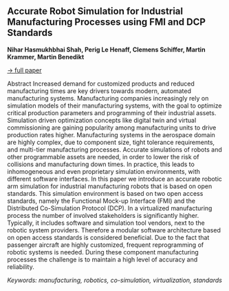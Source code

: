 ## Accurate Robot Simulation for Industrial Manufacturing Processes using FMI and DCP Standards

**Nihar Hasmukhbhai Shah, Perig Le Henaff, Clemens Schiffer, Martin Krammer, Martin Benedikt**

[&#8594; full paper](../proceedings/papers/Modelica2021session8B_paper4.pdf)

Abstract
Increased demand for customized products and reduced
manufacturing times are key drivers towards modern, automated
manufacturing systems. Manufacturing companies
increasingly rely on simulation models of their manufacturing
systems, with the goal to optimize critical production
parameters and programming of their industrial
assets. Simulation driven optimization concepts like digital
twin and virtual commissioning are gaining popularity
among manufacturing units to drive production rates
higher. Manufacturing systems in the aerospace domain
are highly complex, due to component size, tight tolerance
requirements, and multi-tier manufacturing processes.
Accurate simulations of robots and other programmable
assets are needed, in order to lower the risk of
collisions and manufacturing down times. In practice, this
leads to inhomogeneous and even proprietary simulation
environments, with different software interfaces. In this
paper we introduce an accurate robotic arm simulation for
industrial manufacturing robots that is based on open standards.
This simulation environment is based on two open
access standards, namely the Functional Mock-up Interface
(FMI) and the Distributed Co-Simulation Protocol
(DCP). In a virtualized manufacturing process the number
of involved stakeholders is significantly higher. Typically,
it includes software and simulation tool vendors, next to
the robotic system providers. Therefore a modular software
architecture based on open access standards is considered
beneficial. Due to the fact that passenger aircraft
are highly customized, frequent reprogramming of robotic
systems is needed. During these component manufacturing
processes the challenge is to maintain a high level of
accuracy and reliability.

*Keywords: manufacturing, robotics, co-simulation, virtualization, standards*

